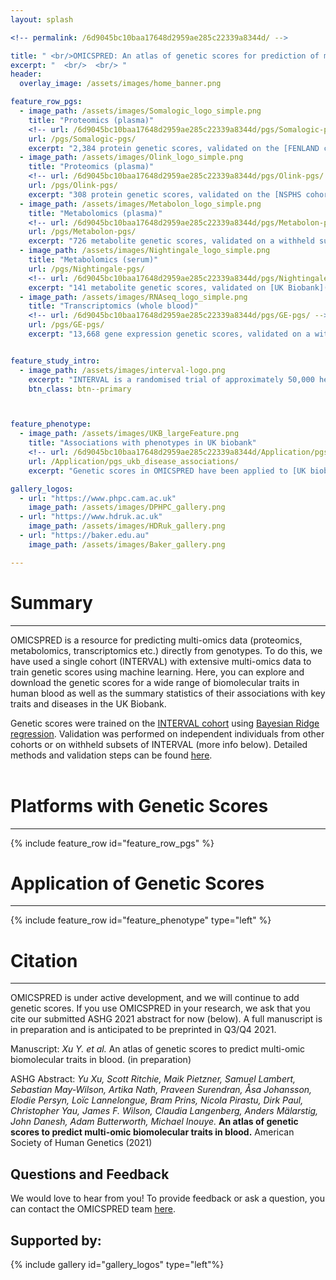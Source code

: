 ```yaml
---
layout: splash

<!-- permalink: /6d9045bc10baa17648d2959ae285c22339a8344d/ -->

title: " <br/>OMICSPRED: An atlas of genetic scores for prediction of multi-omics data"
excerpt: "  <br/>  <br/> "
header:
  overlay_image: /assets/images/home_banner.png

feature_row_pgs:
  - image_path: /assets/images/Somalogic_logo_simple.png
    title: "Proteomics (plasma)"
    <!-- url: /6d9045bc10baa17648d2959ae285c22339a8344d/pgs/Somalogic-pgs/ -->
    url: /pgs/Somalogic-pgs/
    excerpt: "2,384 protein genetic scores, validated on the [FENLAND cohort](https://www.mrc-epid.cam.ac.uk/research/studies/fenland/)."
  - image_path: /assets/images/Olink_logo_simple.png
    title: "Proteomics (plasma)"
    <!-- url: /6d9045bc10baa17648d2959ae285c22339a8344d/pgs/Olink-pgs/ -->
    url: /pgs/Olink-pgs/
    excerpt: "308 protein genetic scores, validated on the [NSPHS cohort](https://pubmed.ncbi.nlm.nih.gov/20568910/) and [ORCADES cohort](https://www.ed.ac.uk/viking/about-us/our-studies)."
  - image_path: /assets/images/Metabolon_logo_simple.png
    title: "Metabolomics (plasma)"
    <!-- url: /6d9045bc10baa17648d2959ae285c22339a8344d/pgs/Metabolon-pgs/ -->
    url: /pgs/Metabolon-pgs/
    excerpt: "726 metabolite genetic scores, validated on a withheld subset of INTERVAL and [ORCADES cohort](https://www.ed.ac.uk/viking/about-us/our-studies)."
  - image_path: /assets/images/Nightingale_logo_simple.png
    title: "Metabolomics (serum)"
    url: /pgs/Nightingale-pgs/
    <!-- url: /6d9045bc10baa17648d2959ae285c22339a8344d/pgs/Nightingale-pgs/ -->
    excerpt: "141 metabolite genetic scores, validated on [UK Biobank](https://www.ukbiobank.ac.uk/), [ORCADES cohort](https://www.ed.ac.uk/viking/about-us/our-studies) and [VIKING cohort](https://www.ed.ac.uk/viking/about-us/our-studies)."
  - image_path: /assets/images/RNAseq_logo_simple.png
    title: "Transcriptomics (whole blood)"
    <!-- url: /6d9045bc10baa17648d2959ae285c22339a8344d/pgs/GE-pgs/ -->
    url: /pgs/GE-pgs/
    excerpt: "13,668 gene expression genetic scores, validated on a withheld subset of INTERVAL."


feature_study_intro:
  - image_path: /assets/images/interval-logo.png
    excerpt: "INTERVAL is a randomised trial of approximately 50,000 healthy blood donors, which aims to study the safety of varying frequency of blood donation. Between June 2012 and June 2014, the study recruited about 25,000 men and about 25,000 women aged 18 years and older (median 44 years of age) at 25 NHS Blood and Transplant (NSHBT) blood donation centres across England. The  collection  of  their  blood  samples  for  research  purposes  was  done  using  standard  protocols and  has  been  extensively [described  previously](http://www.intervalstudy.org.uk/files/2019/11/Moore-et-al.-Trials-2014.pdf)."
    btn_class: btn--primary



feature_phenotype:
  - image_path: /assets/images/UKB_largeFeature.png
    title: "Associations with phenotypes in UK biobank"
    <!-- url: /6d9045bc10baa17648d2959ae285c22339a8344d/Application/pgs_ukb_disease_associations/ -->
    url: /Application/pgs_ukb_disease_associations/
    excerpt: "Genetic scores in OMICSPRED have been applied to [UK biobank](https://www.ukbiobank.ac.uk/) to test for associations with various complex phenotypes."

gallery_logos:
  - url: "https://www.phpc.cam.ac.uk"
    image_path: /assets/images/DPHPC_gallery.png
  - url: "https://www.hdruk.ac.uk"
    image_path: /assets/images/HDRuk_gallery.png
  - url: "https://baker.edu.au"
    image_path: /assets/images/Baker_gallery.png

---
```

# Summary
---
OMICSPRED is a resource for predicting multi-omics data (proteomics, metabolomics, transcriptomics etc.) directly from genotypes. To do this, we have used a single cohort (INTERVAL) with extensive multi-omics data to train genetic scores using machine learning. Here, you can explore and download the genetic scores for a wide range of biomolecular traits in human blood as well as the summary statistics of their associations with key traits and diseases in the UK Biobank.

Genetic scores were trained on the [INTERVAL cohort](https://www.intervalstudy.org.uk/) using [Bayesian Ridge regression](https://scikit-learn.org/stable/auto_examples/linear_model/plot_bayesian_ridge.html). Validation was performed on independent individuals from other cohorts or on withheld subsets of INTERVAL (more info below). Detailed methods and validation steps can be found <a href="/faqs/">here</a>.
<br/>
<br/>

# Platforms with Genetic Scores
---

{% include feature_row id="feature_row_pgs" %} <br>




# Application of Genetic Scores
---
{% include feature_row id="feature_phenotype" type="left" %}  <br>


# Citation
---
OMICSPRED is under active development, and we will continue to add genetic scores. If you use OMICSPRED in your research, we ask that you cite our submitted ASHG 2021 abstract for now (below). A full manuscript is in preparation and is anticipated to be preprinted in Q3/Q4 2021.

Manuscript: <em> Xu Y. et al. </em> An atlas of genetic scores to predict multi-omic biomolecular traits in blood. (in preparation)

ASHG Abstract: <em> Yu Xu, Scott Ritchie, Maik Pietzner, Samuel Lambert, Sebastian May-Wilson, Artika Nath, Praveen Surendran, Åsa Johansson, Elodie Persyn, Loïc Lannelongue, Bram Prins, Nicola Pirastu, Dirk Paul, Christopher Yau, James F. Wilson, Claudia Langenberg, Anders Mälarstig, John Danesh, Adam Butterworth, Michael Inouye. </em> **An atlas of genetic scores to predict multi-omic biomolecular traits in blood.** American Society of Human Genetics (2021)





## Questions and Feedback

We would love to hear from you! To provide feedback or ask a question, you can contact the OMICSPRED team [here](mailto:omicspred@gmail.com).



## Supported by:

{% include gallery id="gallery_logos" type="left"%}
